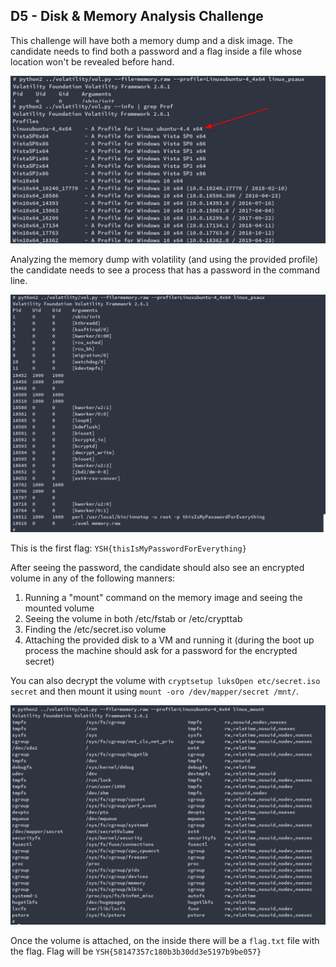## D5 - Disk & Memory Analysis Challenge


This challenge will have both a memory dump and a disk image. The candidate needs to find both a password and a flag inside a file whose location won't be revealed before hand.

![img_d5-1.jpg](images/img_d5-1.jpg)

Analyzing the memory dump with volatility (and using the provided profile) the candidate needs to see a process that has a password in the command line.

![img_d5-2.jpg](images/img_d5-2.jpg)

This is the first flag: `YSH{thisIsMyPasswordForEverything}`

After seeing the password, the candidate should also see an encrypted volume in any of the following manners:

1. Running a "mount" command on the memory image and seeing the mounted volume
1. Seeing the volume in both /etc/fstab or /etc/crypttab
1. Finding the /etc/secret.iso volume
1. Attaching the provided disk to a VM and running it (during the boot up process the machine should ask for a password for the encrypted secret)

You can also decrypt the volume with `cryptsetup luksOpen etc/secret.iso secret` and then mount it using `mount -oro /dev/mapper/secret /mnt/`.

![img_d5-3.jpg](images/img_d5-3.jpg)

Once the volume is attached, on the inside there will be a `flag.txt` file with the flag.
Flag will be `YSH{58147357c180b3b30dd3e5197b9be057}`
